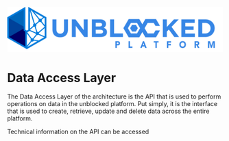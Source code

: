 ![Logo](./img/UPWT.png)
# Data Access Layer
The Data Access Layer of the architecture is the API that is used to perform operations on data in the unblocked platform. Put simply, it is the interface that is used to create, retrieve, update and delete data across the entire platform.

Technical information on the API can be accessed 